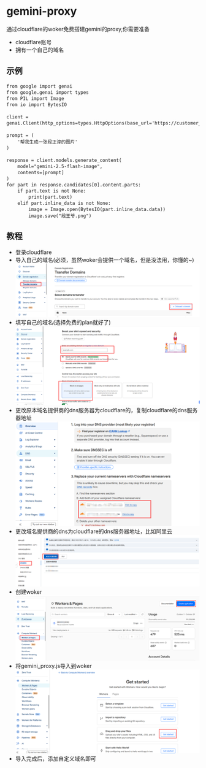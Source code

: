 # gemini-proxy

通过cloudflare的woker免费搭建gemini的proxy,你需要准备

- cloudflare账号
- 拥有一个自己的域名

## 示例
```
from google import genai
from google.genai import types
from PIL import Image
from io import BytesIO

client = genai.Client(http_options=types.HttpOptions(base_url='https://customer_domain'))

prompt = (
    '帮我生成一张段正淳的图片'
)

response = client.models.generate_content(
    model="gemini-2.5-flash-image",
    contents=[prompt]
)
for part in response.candidates[0].content.parts:
    if part.text is not None:
        print(part.text)
    elif part.inline_data is not None:
        image = Image.open(BytesIO(part.inline_data.data))
        image.save("段王爷.png")
```

## 教程
- 登录cloudflare
- 导入自己的域名(必须，虽然woker会提供一个域名，但是没法用，你懂的~)
![alt text](./images/image3.png)
- 填写自己的域名(选择免费的plan就好了)
![alt text](./images/image4.png)
- 更改原本域名提供商的dns服务器为cloudflare的，复制cloudflare的dns服务器地址
![alt text](./images/image5.png)
- 更改域名提供商的dns为cloudflare的dns服务器地址，比如阿里云
![alt text](./images/image6.png)
- 创建woker
![alt text](./images/image1.png)
- 将gemini_proxy.js导入到woker
![alt text](./images/image2.png)
- 导入完成后，添加自定义域名即可
